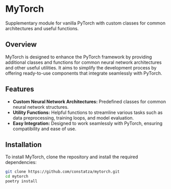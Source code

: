 # MyTorch

Supplementary module for vanilla PyTorch with custom classes for common architectures and useful functions.

## Overview

MyTorch is designed to enhance the PyTorch framework by providing additional classes and functions for common neural network architectures and other useful utilities. It aims to simplify the development process by offering ready-to-use components that integrate seamlessly with PyTorch.

## Features

- **Custom Neural Network Architectures:** Predefined classes for common neural network structures.
- **Utility Functions:** Helpful functions to streamline various tasks such as data preprocessing, training loops, and model evaluation.
- **Easy Integration:** Designed to work seamlessly with PyTorch, ensuring compatibility and ease of use.

## Installation

To install MyTorch, clone the repository and install the required dependencies:

```bash
git clone https://github.com/constatza/mytorch.git
cd mytorch
poetry install
